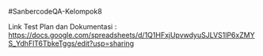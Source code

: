 #SanbercodeQA-Kelompok8

Link Test Plan dan Dokumentasi :
https://docs.google.com/spreadsheets/d/1Q1HFxjUpvwdyuSJLVS1lP6xZMYS_YdhFlT6TbkeTggs/edit?usp=sharing


